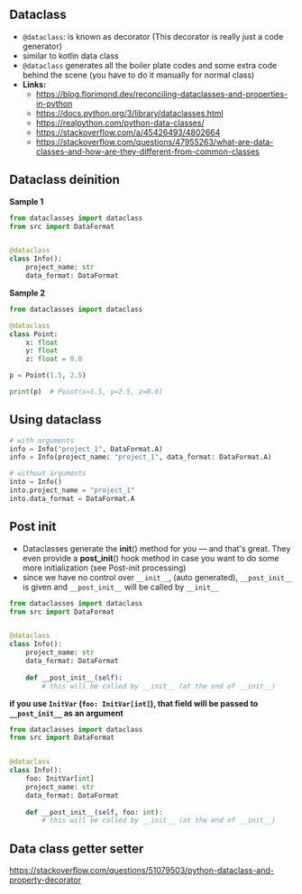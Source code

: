 ## Dataclass
* `@dataclass`: is known as decorator (This decorator is really just a code generator)
* similar to kotlin data class
* `@dataclass` generates all the boiler plate codes and some extra code behind the scene (you have to do it manually for normal class)
* **Links:**
    * https://blog.florimond.dev/reconciling-dataclasses-and-properties-in-python
    * https://docs.python.org/3/library/dataclasses.html
    * https://realpython.com/python-data-classes/
    * https://stackoverflow.com/a/45426493/4802664
    * https://stackoverflow.com/questions/47955263/what-are-data-classes-and-how-are-they-different-from-common-classes

## Dataclass deinition

**Sample 1**
```python
from dataclasses import dataclass
from src import DataFormat


@dataclass
class Info():
    project_name: str
    data_format: DataFormat
```

**Sample 2**
```python
from dataclasses import dataclass

@dataclass
class Point:
    x: float
    y: float
    z: float = 0.0

p = Point(1.5, 2.5)

print(p)  # Point(x=1.5, y=2.5, z=0.0)
```

## Using dataclass
```python
# with arguments
info = Info("project_1", DataFormat.A)
info = Info(project_name: "project_1", data_format: DataFormat.A)

# without arguments
into = Info()
into.project_name = "project_1"
into.data_format = DataFormat.A
```

## Post init
* Dataclasses generate the __init__() method for you — and that's great. They even provide a __post_init__() hook method in case you want to do some more initialization (see Post-init processing)
* since we have no control over `__init__`, (auto generated), `__post_init__` is given and `__post_init__` will be called by `__init__`
```python
from dataclasses import dataclass
from src import DataFormat


@dataclass
class Info():
    project_name: str
    data_format: DataFormat
    
    def __post_init__(self):
        # this will be called by __init__ (at the end of __init__)
```

**if you use `InitVar` (`foo: InitVar[int]`), that field will be passed to `__post_init__` as an argument**
```python
from dataclasses import dataclass
from src import DataFormat


@dataclass
class Info():
    foo: InitVar[int]
    project_name: str
    data_format: DataFormat
    
    def __post_init__(self, foo: int):
        # this will be called by __init__ (at the end of __init__)
```

## Data class getter setter
https://stackoverflow.com/questions/51079503/python-dataclass-and-property-decorator
